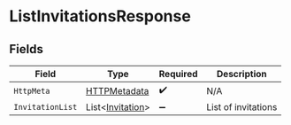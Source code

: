 # ListInvitationsResponse


## Fields

| Field                                                     | Type                                                      | Required                                                  | Description                                               |
| --------------------------------------------------------- | --------------------------------------------------------- | --------------------------------------------------------- | --------------------------------------------------------- |
| `HttpMeta`                                                | [HTTPMetadata](../../Models/Components/HTTPMetadata.md)   | :heavy_check_mark:                                        | N/A                                                       |
| `InvitationList`                                          | List<[Invitation](../../Models/Components/Invitation.md)> | :heavy_minus_sign:                                        | List of invitations                                       |